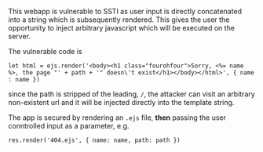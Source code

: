 This webapp is vulnerable to SSTI as user input is directly concatenated into a string which is subsequently rendered. This gives the user the opportunity to inject arbitrary javascript which will be executed on the server.

The vulnerable code is

```
let html = ejs.render('<body><h1 class="fourohfour">Sorry, <%= name %>, the page "' + path + '" doesn\'t exist</h1></body></html>', { name : name })
```
since the path is stripped of the leading, `/`, the attacker can visit an arbitrary non-existent url and it will be injected directly into the template string.

The app is secured by rendering an `.ejs` file, <strong>then</strong> passing the user conntrolled input as a parameter, e.g. 
```
res.render('404.ejs', { name: name, path: path })
```
